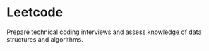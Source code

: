 # Leetcode
Prepare technical coding interviews and assess  knowledge of data structures and algorithms.
